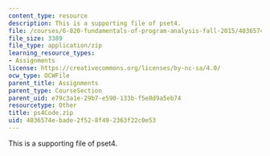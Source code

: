 ```yaml
---
content_type: resource
description: This is a supporting file of pset4.
file: /courses/6-820-fundamentals-of-program-analysis-fall-2015/4036574ebade2f528f492363f22c0e53_ps4Code.zip
file_size: 3389
file_type: application/zip
learning_resource_types:
- Assignments
license: https://creativecommons.org/licenses/by-nc-sa/4.0/
ocw_type: OCWFile
parent_title: Assignments
parent_type: CourseSection
parent_uid: e79c3a1e-29b7-e590-133b-f5e8d9a5eb74
resourcetype: Other
title: ps4Code.zip
uid: 4036574e-bade-2f52-8f49-2363f22c0e53
---
```

This is a supporting file of pset4.